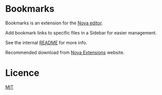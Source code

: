 # Bookmarks

Bookmarks is an extension for the [Nova editor](https://nova.app).

Add bookmark links to specific files in a Sidebar for easier management.

See the internal [README](/Bookmarks.novaextension/README.md) for more info.

Recommended download from [Nova Extensions](https://extensions.panic.com/extensions/com.gingerbeardman/com.gingerbeardman.Bookmarks/) website.

# Licence

[MIT](/LICENSE)
